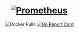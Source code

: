 <h1 align="center" style="border-bottom: none">
    <a href="https://conveyor.open.ug" target="_blank"><img alt="Prometheus" src="https://conveyor.open.ug/img/logo.png"></a>
</h1>

<div align="center">


![Docker Pulls](https://img.shields.io/docker/pulls/openug/conveyor.svg?maxAge=604800)
[![Go Report Card](https://goreportcard.com/badge/github.com/open-ug/conveyor)](https://goreportcard.com/report/github.com/open-ug/conveyor)

</div>


